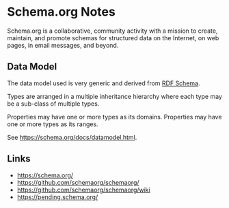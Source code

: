# Schema.org Notes

Schema.org is a collaborative, community activity with a mission to create, maintain, and promote schemas for structured data on the Internet, on web pages, in email messages, and beyond.


## Data Model

The data model used is very generic and derived from [RDF Schema](https://en.wikipedia.org/wiki/RDF_Schema).

Types are arranged in a multiple inheritance hierarchy where each type may be a sub-class of multiple types.

Properties may have one or more types as its domains. Properties may have one or more types as its ranges.

See https://schema.org/docs/datamodel.html.


## Links

- https://schema.org/
- https://github.com/schemaorg/schemaorg/
- https://github.com/schemaorg/schemaorg/wiki
- https://pending.schema.org/
